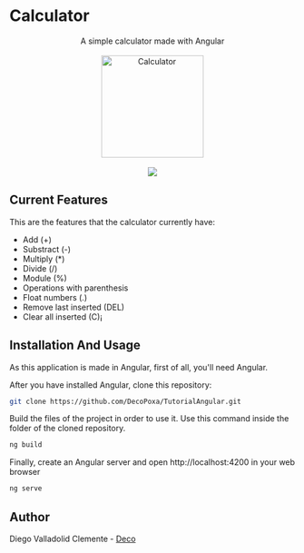 # Calculator


<div align="center">
A simple calculator made with Angular
<br>
<br>
<img src="https://i.ibb.co/x8B9ZNB/Calculator.png" alt="Calculator" border="0" width=180>
<br>
<br>
<img src="https://img.shields.io/badge/Status-Basic%20Functionality-Green?style=plastic&logo=angular&logoColor=pink"/>
</div>

## Current Features
This are the features that the calculator currently have:
- Add (+)
- Substract (-)
- Multiply (*)
- Divide (/)
- Module (%)
- Operations with parenthesis
- Float numbers (.)
- Remove last inserted (DEL)
- Clear all inserted (C)¡


## Installation And Usage

As this application is made in Angular, first of all, you'll need Angular.

After you have installed Angular, clone this repository:
```bash
git clone https://github.com/DecoPoxa/TutorialAngular.git
```
Build the files of the project in order to use it. Use this command inside the folder of the cloned repository.
```bash
ng build
```
Finally, create an Angular server and open http://localhost:4200 in your web browser
```Bash
ng serve
```


## Author

Diego Valladolid Clemente - [Deco](https://github.com/DecoPoxa)
